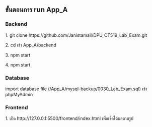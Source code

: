 ## ขั้นตอนการ run App_A

### Backend

<p>1. git clone https://github.com/Janistamail/DPU_CT519_Lab_Exam.git</p>
<p>2. cd เข้า App_A/backend </p>
<p>3. npm start</p>
<p>4. npm start</p>

### Database

<p>import database file (/App_A/mysql-backup/0030_Lab_Exam.sql) เข้า phpMyAdmin</p>

### Frontend

<p>1. เปิด http://127.0.0.1:5500/frontend/index.html เพื่อเช็คได้ผลตามรูป</p>
<img src=""/>
<img src=""/>
<img src=""/>
